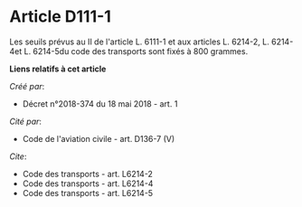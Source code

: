 # Article D111-1

Les seuils prévus au II de l'article L. 6111-1 et aux articles L. 6214-2, L. 6214-4et L. 6214-5du code des transports sont
fixés à 800 grammes.

**Liens relatifs à cet article**

_Créé par_:

  - Décret n°2018-374 du 18 mai 2018 - art. 1

_Cité par_:

  - Code de l'aviation civile - art. D136-7 (V)

_Cite_:

  - Code des transports - art. L6214-2
  - Code des transports - art. L6214-4
  - Code des transports - art. L6214-5
